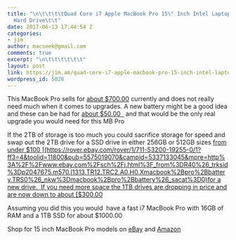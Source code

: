 ```yaml
---
title: "\n\t\t\t\tQuad Core i7 Apple MacBook Pro 15\" Inch Intel Laptop 16GB RAM 2TB
  Hard Drive\t\t"
date: 2017-06-13 17:44:54 Z
categories:
- jim
author: macseek@gmail.com
comments: true
excerpt: "\n\t\t\t\t\t\t"
layout: post
link: https://jim.am/quad-core-i7-apple-macbook-pro-15-inch-intel-laptop-16gb-ram-2tb-hard-drive/
wordpress_id: 5028
---
```


This MacBook Pro sells for [about $700.00](https://rover.ebay.com/rover/1/711-53200-19255-0/1?ff3=4&toolid=11800&pub=5575019070&campid=5337133045&mpre=http%3A%2F%2Fwww.ebay.com%2Fitm%2FQuad-Core-i7-Apple-MacBook-Pro-15-Inch-Intel-Laptop-16GB-RAM-2TB-Hard-Drive%2F172727684216) currently and does not really need much when it comes to upgrades. A new battery might be a good idea and these can be had for [about $50.00  ](https://rover.ebay.com/rover/1/711-53200-19255-0/1?ff3=4&toolid=11800&pub=5575019070&campid=5337133045&mpre=http%3A%2F%2Fwww.ebay.com%2Fsch%2Fi.html%3F_from%3DR40%26_trksid%3Dp2047675.m570.l1313.TR12.TRC2.A0.H0.Xmacbook%2Bpro%2Bbattery.TRS0%26_nkw%3Dmacbook%2Bpro%2Bbattery%26_sacat%3D0) and that would be the only real upgrade you would need for this MB Pro




If the 2TB of storage is too much you could sacrifice storage for speed and swap out the 2TB drive for a SSD drive in either 256GB or 512GB sizes [from under $100 ](https://rover.ebay.com/rover/1/711-53200-19255-0/1?ff3=4&toolid=11800&pub=5575019070&campid=5337133045&mpre=http%3A%2F%2Fwww.ebay.com%2Fsch%2Fi.html%3F_from%3DR40%26_trksid%3Dp2047675.m570.l1313.TR12.TRC2.A0.H0.Xmacbook%2Bpro%2Bbattery.TRS0%26_nkw%3Dmacbook%2Bpro%2Bbattery%26_sacat%3D0)for a new drive.  If you need more space the 1TB drives are dropping in price and are now down to about [$300.00](https://rover.ebay.com/rover/1/711-53200-19255-0/1?ff3=4&toolid=11800&pub=5575019070&campid=5337133045&mpre=http%3A%2F%2Fwww.ebay.com%2Fsch%2Fi.html%3F_from%3DR40%26_trksid%3Dp2047675.m570.l1313.TR12.TRC2.A0.H0.Xmacbook%2Bpro%2Bbattery.TRS0%26_nkw%3Dmacbook%2Bpro%2Bbattery%26_sacat%3D0)




Assuming you did this you would  have a fast i7 MacBook Pro with 16GB of RAM and a 1TB SSD for about $1000.00




Shop for 15 inch MacBook Pro models on [eBay](https://rover.ebay.com/rover/1/711-53200-19255-0/1?ff3=4&toolid=11800&pub=5575019070&campid=5337133045&mpre=http%3A%2F%2Fwww.ebay.com%2Fsch%2Fi.html%3F_from%3DR40%26_trksid%3Dp2045573.m570.l1313.TR0.TRC0.H0.TRS0%26_nkw%3D15%2Binch%2Bmacbook%2Bpro%26_sacat%3D0%26_oac%3D1) and [Amazon](http://amzn.to/2rrTiVn)


		
